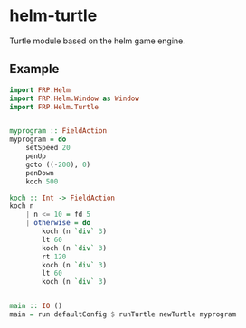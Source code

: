 helm-turtle
===========

Turtle module based on the helm game engine.

## Example

```haskell
import FRP.Helm
import FRP.Helm.Window as Window
import FRP.Helm.Turtle


myprogram :: FieldAction
myprogram = do
    setSpeed 20
    penUp
    goto ((-200), 0)
    penDown
    koch 500

koch :: Int -> FieldAction
koch n
    | n <= 10 = fd 5
    | otherwise = do
        koch (n `div` 3)
        lt 60
        koch (n `div` 3)
        rt 120
        koch (n `div` 3)
        lt 60
        koch (n `div` 3)


main :: IO ()
main = run defaultConfig $ runTurtle newTurtle myprogram

```
